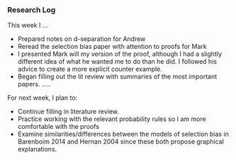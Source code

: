 ### Research Log

This week I ...
 - Prepared notes on d-separation for Andrew
 - Reread the selection bias paper with attention to proofs for Mark
 - I presented Mark will my version of the proof, although I had a slightly different idea of what he wanted me to do than he did. I followed his advice to create a more explicit counter example.
 - Began filling out the lit review with summaries of the most important papers.
.....

For next week, I plan to:

- Continue filling in literature review.
- Practice working with the relevant probability rules so I am more comfortable with the proofs
- Examine similarities/differences between the models of selection bias in Barenboim 2014 and Hernan 2004 since these both propose graphical explanations.